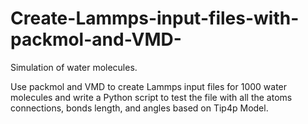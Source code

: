 # Create-Lammps-input-files-with-packmol-and-VMD-
Simulation of water molecules.

Use packmol and VMD to create Lammps input files for 1000 water molecules and write a Python script to test the file with all the atoms connections, bonds length, and angles based on Tip4p Model.
